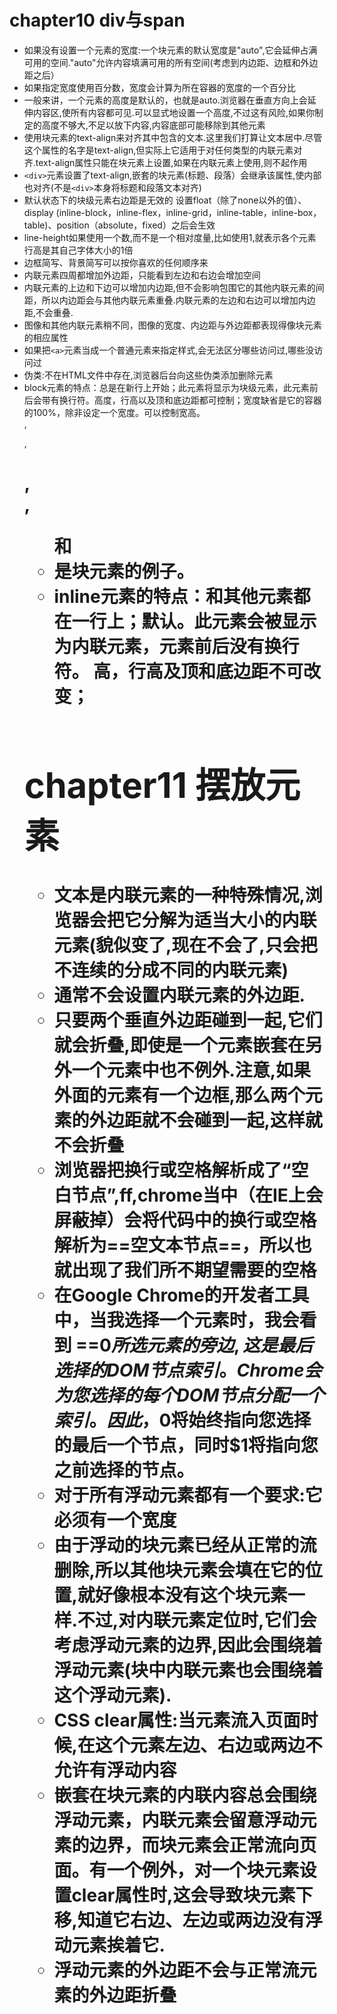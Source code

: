 # chapter10 div与span
* 如果没有设置一个元素的宽度:一个块元素的默认宽度是"auto",它会延伸占满可用的空间."auto"允许内容填满可用的所有空间(考虑到内边距、边框和外边距之后）
* 如果指定宽度使用百分数，宽度会计算为所在容器的宽度的一个百分比
* 一般来讲，一个元素的高度是默认的，也就是auto.浏览器在垂直方向上会延伸内容区,使所有内容都可见.可以显式地设置一个高度,不过这有风险,如果你制定的高度不够大,不足以放下内容,内容底部可能移除到其他元素
* 使用块元素的text-align来对齐其中包含的文本.这里我们打算让文本居中.尽管这个属性的名字是text-align,但实际上它适用于对任何类型的内联元素对齐.text-align属性只能在块元素上设置,如果在内联元素上使用,则不起作用
* ``<div>``元素设置了text-align,嵌套的块元素(标题、段落）会继承该属性,使内部也对齐(不是``<div>``本身将标题和段落文本对齐)
* 默认状态下的块级元素右边距是无效的 设置float（除了none以外的值）、display (inline-block，inline-flex，inline-grid，inline-table，inline-box，table)、position（absolute，fixed）之后会生效
* line-height如果使用一个数,而不是一个相对度量,比如使用1,就表示各个元素行高是其自己字体大小的1倍
* 边框简写、背景简写可以按你喜欢的任何顺序来
* 内联元素四周都增加外边距，只能看到左边和右边会增加空间
* 内联元素的上边和下边可以增加内边距,但不会影响包围它的其他内联元素的间距，所以内边距会与其他内联元素重叠.内联元素的左边和右边可以增加内边距,不会重叠.
* 图像和其他内联元素稍不同，图像的宽度、内边距与外边距都表现得像块元素的相应属性
* 如果把``<a>``元素当成一个普通元素来指定样式,会无法区分哪些访问过,哪些没访问过
* 伪类:不在HTML文件中存在,浏览器后台向这些伪类添加删除元素
* block元素的特点：总是在新行上开始；此元素将显示为块级元素，此元素前后会带有换行符。高度，行高以及顶和底边距都可控制；宽度缺省是它的容器的100%，除非设定一个宽度。可以控制宽高。<div>, <p>, <h1>, <form>, <ul> 和 <li>是块元素的例子。
* inline元素的特点：和其他元素都在一行上；默认。此元素会被显示为内联元素，元素前后没有换行符。
高，行高及顶和底边距不可改变；


# chapter11 摆放元素
* 文本是内联元素的一种特殊情况,浏览器会把它分解为适当大小的内联元素(貌似变了,现在不会了,只会把不连续的分成不同的内联元素)
* 通常不会设置内联元素的外边距.
* 只要两个垂直外边距碰到一起,它们就会折叠,即使是一个元素嵌套在另外一个元素中也不例外.注意,如果外面的元素有一个边框,那么两个元素的外边距就不会碰到一起,这样就不会折叠
* 浏览器把换行或空格解析成了“空白节点”,ff,chrome当中（在IE上会屏蔽掉）会将代码中的换行或空格解析为==空文本节点==，所以也就出现了我们所不期望需要的空格
* 在Google Chrome的开发者工具中，当我选择一个元素时，我会看到  ==$0所选元素的旁边,这是最后选择的DOM节点索引。Chrome会为您选择的每个DOM节点分配一个索引。因此，$0将始终指向您选择的最后一个节点，同时$1将指向您之前选择的节点。
* 对于所有浮动元素都有一个要求:它必须有一个宽度
* 由于浮动的块元素已经从正常的流删除,所以其他块元素会填在它的位置,就好像根本没有这个块元素一样.不过,对内联元素定位时,它们会考虑浮动元素的边界,因此会围绕着浮动元素(块中内联元素也会围绕着这个浮动元素).
* CSS clear属性:当元素流入页面时候,在这个元素左边、右边或两边不允许有浮动内容
* 嵌套在块元素的内联内容总会围绕浮动元素，内联元素会留意浮动元素的边界，而块元素会正常流向页面。有一个例外，对一个块元素设置clear属性时,这会导致块元素下移,知道它右边、左边或两边没有浮动元素挨着它.
* 浮动元素的外边距不会与正常流元素的外边距折叠
